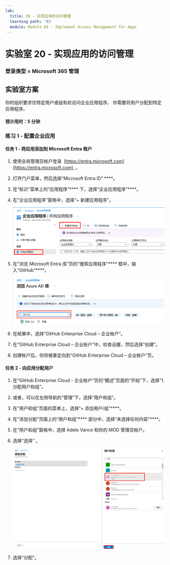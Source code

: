 ```yaml
---
lab:
  title: 20 - 实现应用的访问管理
  learning path: '03'
  module: Module 03 - Implement Access Management for Apps
---
```


# 实验室 20 - 实现应用的访问管理

### 登录类型 = Microsoft 365 管理

## 实验室方案

你的组织要求仅特定用户或组有权访问企业应用程序。 你需要将用户分配到特定应用程序。

#### 预计用时：5 分钟

### 练习 1 - 配置企业应用

#### 任务 1 - 将应用添加到 Microsoft Entra 租户

1. 使用全局管理员帐户登录  [https://entra.microsoft.com](https://entra.microsoft.com)  。

2. 打开门户菜单，然后选择“Microsoft Entra ID” ****。

3. 在“标识”菜单上的“应用程序”**** 下，选择“企业应用程序”****。

4. 在“企业应用程序”窗格中，选择“+ 新建应用程序”。

    ![企业应用程序页的屏幕图像，其中突出显示了“新建应用程序”](./media/lp3-mod1-new-enterprise-application.png)

5. 在“浏览 Microsoft Entra 库”页的“搜索应用程序”**** 框中，输入“GitHub”****。

    ![显示“浏览 Microsoft Entra 库”页的屏幕图像，其中突出显示了搜索框](./media/lp3-mod1-azure-ad-gallery-search.png)

6. 在结果中，选择“GitHub Enterprise Cloud – 企业帐户”。

7. 在“GitHub Enterprise Cloud – 企业帐户”中，检查设置，然后选择“创建”。

8. 创建帐户后，你将被重定向到“GitHub Enterprise Cloud – 企业帐户”页。

#### 任务 2 - 向应用分配用户

1. 在“GitHub Enterprise Cloud - 企业帐户”页的“概述”页面的“开始”下，选择“1. 分配用户和组”。

2. 或者，可以在左侧导航的“管理”下，选择“用户和组”。

3. 在“用户和组”页面的菜单上，选择“+ 添加用户/组”****。

4. 在“添加分配”页面上的“用户和组”**** 部分中，选择“未选择任何内容”****。

5. 在“用户和组”窗格中，选择 Adele Vance 和你的 MOD 管理员帐户。

6. 选择“选择”  。

    ![显示如何将用户帐户分配给应用的屏幕图像，其中突出显示了“选择”按钮 ](./media/lp3-mod1-add-app-assignment.png)

7. 选择“分配”。

